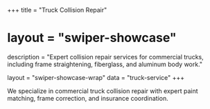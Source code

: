 +++
title = "Truck Collision Repair"
# layout = "swiper-showcase"
description = "Expert collision repair services for commercial trucks, including frame straightening, fiberglass, and aluminum body work."

layout = "swiper-showcase-wrap"
data = "truck-service"
+++

We specialize in commercial truck collision repair with expert paint matching, frame correction, and insurance coordination.
